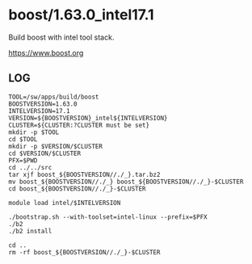 boost/1.63.0_intel17.1
=====================

Build boost with intel tool stack.

<https://www.boost.org>

LOG
---

    TOOL=/sw/apps/build/boost
    BOOSTVERSION=1.63.0
    INTELVERSION=17.1
    VERSION=${BOOSTVERSION}_intel${INTELVERSION}
    CLUSTER=${CLUSTER:?CLUSTER must be set}
    mkdir -p $TOOL
    cd $TOOL
    mkdir -p $VERSION/$CLUSTER
    cd $VERSION/$CLUSTER
    PFX=$PWD
    cd ../../src
    tar xjf boost_${BOOSTVERSION//./_}.tar.bz2
    mv boost_${BOOSTVERSION//./_} boost_${BOOSTVERSION//./_}-$CLUSTER
    cd boost_${BOOSTVERSION//./_}-$CLUSTER

    module load intel/$INTELVERSION

    ./bootstrap.sh --with-toolset=intel-linux --prefix=$PFX
    ./b2
    ./b2 install

    cd ..
    rm -rf boost_${BOOSTVERSION//./_}-$CLUSTER

